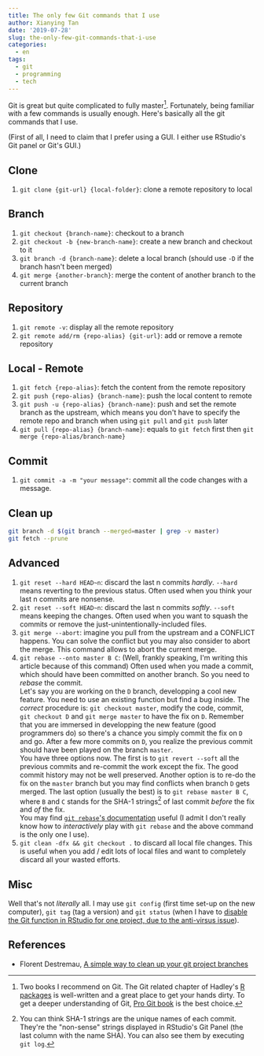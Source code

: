 ```yaml
---
title: The only few Git commands that I use
author: Xianying Tan
date: '2019-07-28'
slug: the-only-few-git-commands-that-i-use
categories:
  - en
tags:
  - git
  - programming
  - tech  
---
```


Git is great but quite complicated to fully master[^books]. Fortunately, being familiar with a few commands is usually enough. Here's basically all the git commands that I use.

(First of all, I need to claim that I prefer using a GUI. I either use RStudio's Git panel or Git's GUI.)

## Clone

1. `git clone {git-url} {local-folder}`: clone a remote repository to local

## Branch

1. `git checkout {branch-name}`: checkout to a branch
1. `git checkout -b {new-branch-name}`: create a new branch and checkout to it
1. `git branch -d {branch-name}`: delete a local branch (should use `-D` if the branch hasn't been merged)
1. `git merge {another-branch}`: merge the content of another branch to the current branch 

## Repository

1. `git remote -v`: display all the remote repository
1. `git remote add/rm {repo-alias} {git-url}`: add or remove a remote repository

## Local - Remote

1. `git fetch {repo-alias}`: fetch the content from the remote repository
1. `git push {repo-alias} {branch-name}`: push the local content to remote
1. `git push -u {repo-alias} {branch-name}`: push and set the remote branch as the upstream, which means you don't have to specify the remote repo and branch when using `git pull` and `git push` later
1. `git pull {repo-alias} {branch-name}`: equals to `git fetch` first then `git merge {repo-alias/branch-name}`

## Commit

1. `git commit -a -m "your message"`: commit all the code changes with a message.

## Clean up

```bash
git branch -d $(git branch --merged=master | grep -v master)
git fetch --prune
```

## Advanced

1. `git reset --hard HEAD~n`: discard the last n commits *hardly*. `--hard` means reverting to the previous status. Often used when you think your last n commits are nonsense.
1. `git reset --soft HEAD~n`: discard the last n commits *softly*. `--soft` means keeping the changes. Often used when you want to squash the commits or remove the just-unintentionally-included files.
1. `git merge --abort`: imagine you pull from the upstream and a CONFLICT happens. You can solve the conflict but you may also consider to abort the merge. This command allows to abort the current merge.
1. `git rebase --onto master B C`: (Well, frankly speaking, I'm writing this article because of this command) Often used when you made a commit, which should have been committed on another branch. So you need to *rebase* the commit.    
   Let's say you are working on the `D` branch, developping a cool new feature. You need to use an existing function but find a bug inside. The *correct* procedure is: `git checkout master`, modify the code, commit, `git checkout D` and `git merge master` to have the fix on `D`. 
   Remember that you are immersed in developping the new feature (good programmers do) so there's a chance you simply commit the fix on `D` and go. After a few more commits on `D`, you realize the previous commit should have been played on the branch `master`.  
   You have three options now. The first is to `git revert --soft` all the previous commits and re-commit the work except the fix. The good commit history may not be well preserved. Another option is to re-do the fix on the `master` branch but you may find conflicts when branch `D` gets merged. The last option (usually the best) is to `git rebase master B C`, where `B` and `C` stands for the SHA-1 strings[^sha] of last commit *before* the fix and *of* the fix.   
   You may find [`git rebase`'s documentation](https://git-scm.com/docs/git-rebase) useful (I admit I don't really know how to *interactively* play with `git rebase` and the above command is the only one I use).
1. `git clean -dfx && git checkout .` to discard all local file changes. This is useful when you add / edit lots of local files and want to completely discard all your wasted efforts.
   
## Misc

Well that's not *literally* all. I may use `git config` (first time set-up on the new computer), `git tag` (tag a version) and `git status` (when I have to [disable the Git function in RStudio for one project, due to the anti-virsus issue](https://github.com/rstudio/rstudio/issues/4368)).

[^books]: Two books I recommend on Git. The Git related chapter of Hadley's [R packages](http://r-pkgs.had.co.nz) is well-written and a great place to get your hands dirty. To get a deeper understanding of Git, [Pro Git book](https://git-scm.com/book) is the best choice.

[^sha]: You can think SHA-1 strings are the unique names of each commit. They're the "non-sense" strings displayed in RStudio's Git Panel (the last column with the name SHA). You can also see them by executing `git log`.

## References

- Florent Destremau, [A simple way to clean up your git project branches](https://medium.com/@FlorentDestrema/a-simple-way-to-clean-up-your-git-project-branches-283b87478fbc)
